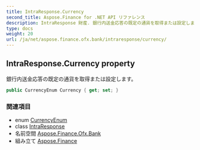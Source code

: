 ```yaml
---
title: IntraResponse.Currency
second_title: Aspose.Finance for .NET API リファレンス
description: IntraResponse 財産. 銀行内送金応答の既定の通貨を取得または設定します
type: docs
weight: 20
url: /ja/net/aspose.finance.ofx.bank/intraresponse/currency/
---
```

## IntraResponse.Currency property

銀行内送金応答の既定の通貨を取得または設定します。

```csharp
public CurrencyEnum Currency { get; set; }
```

### 関連項目

* enum [CurrencyEnum](../../../aspose.finance.ofx/currencyenum/)
* class [IntraResponse](../)
* 名前空間 [Aspose.Finance.Ofx.Bank](../../intraresponse/)
* 組み立て [Aspose.Finance](../../../)


